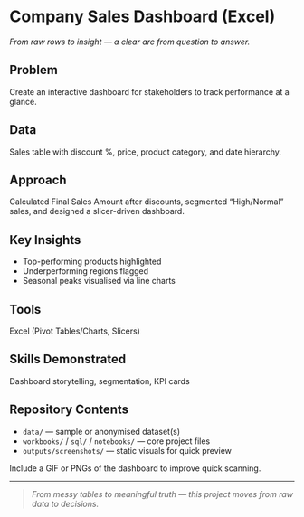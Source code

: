 # Company Sales Dashboard (Excel)

*From raw rows to insight — a clear arc from question to answer.*

## Problem
Create an interactive dashboard for stakeholders to track performance at a glance.

## Data
Sales table with discount %, price, product category, and date hierarchy.

## Approach
Calculated Final Sales Amount after discounts, segmented “High/Normal” sales, and designed a slicer-driven dashboard.

## Key Insights
- Top-performing products highlighted
- Underperforming regions flagged
- Seasonal peaks visualised via line charts

## Tools
Excel (Pivot Tables/Charts, Slicers)

## Skills Demonstrated
Dashboard storytelling, segmentation, KPI cards

## Repository Contents
- `data/` — sample or anonymised dataset(s)
- `workbooks/` / `sql/` / `notebooks/` — core project files
- `outputs/screenshots/` — static visuals for quick preview

Include a GIF or PNGs of the dashboard to improve quick scanning.

---

> *From messy tables to meaningful truth — this project moves from raw data to decisions.*
